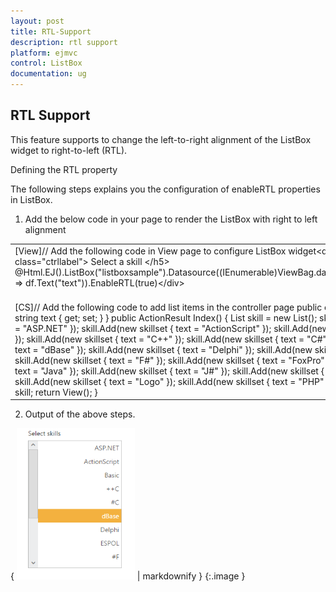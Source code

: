 ```yaml
---
layout: post
title: RTL-Support
description: rtl support
platform: ejmvc
control: ListBox
documentation: ug
---
```


## RTL Support

This feature supports to change the left-to-right alignment of the ListBox widget to right-to-left (RTL). 

Defining the RTL property

The following steps explains you the configuration of enableRTL properties in ListBox.

1. Add the below code in your page to render the ListBox with right to left alignment



<table>
<tr>
<td>
[View]// Add the following code in View page to configure ListBox widget&lt;div id="control"&gt;    &lt;h5 class="ctrllabel"&gt;        Select a skill    &lt;/h5&gt;    @Html.EJ().ListBox("listboxsample").Datasource((IEnumerable<ug_listbox.controllers.skillset>)ViewBag.datasource).ListBoxFields(df => df.Text("text")).EnableRTL(true)&lt;/div&gt;</td></tr>
<tr>
<td>
<br>[CS]// Add the following code to add list items in the controller page        public class skillset        {            public string text { get; set; }        }        public ActionResult Index()        {            List<skillset> skill = new List<skillset>();            skill.Add(new skillset { text = "ASP.NET" });            skill.Add(new skillset { text = "ActionScript" });            skill.Add(new skillset { text = "Basic" });            skill.Add(new skillset { text = "C++" });            skill.Add(new skillset { text = "C#" });            skill.Add(new skillset { text = "dBase" });            skill.Add(new skillset { text = "Delphi" });            skill.Add(new skillset { text = "ESPOL" });            skill.Add(new skillset { text = "F#" });            skill.Add(new skillset { text = "FoxPro" });            skill.Add(new skillset { text = "Java" });            skill.Add(new skillset { text = "J#" });            skill.Add(new skillset { text = "Lisp" });            skill.Add(new skillset { text = "Logo" });            skill.Add(new skillset { text = "PHP" });            ViewBag.datasource = skill;            return View();        }</td></tr>
</table>




2. Output of the above steps.


{ ![](RTL-Support_images/RTL-Support_img1.png) | markdownify }
{:.image }


